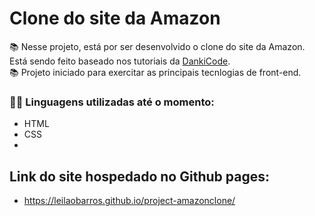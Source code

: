 # Clone do site da Amazon

📚 Nesse projeto, está por ser desenvolvido o clone do site da Amazon. Está sendo feito baseado nos tutoriais da [DankiCode](https://www.youtube.com/c/DankiCode). <br>
📚 Projeto iniciado para exercitar as principais tecnlogias de front-end.

### 👩‍💻 Linguagens utilizadas até o momento:

* HTML
* CSS
*

## Link do site hospedado no Github pages:

* https://leilaobarros.github.io/project-amazonclone/
